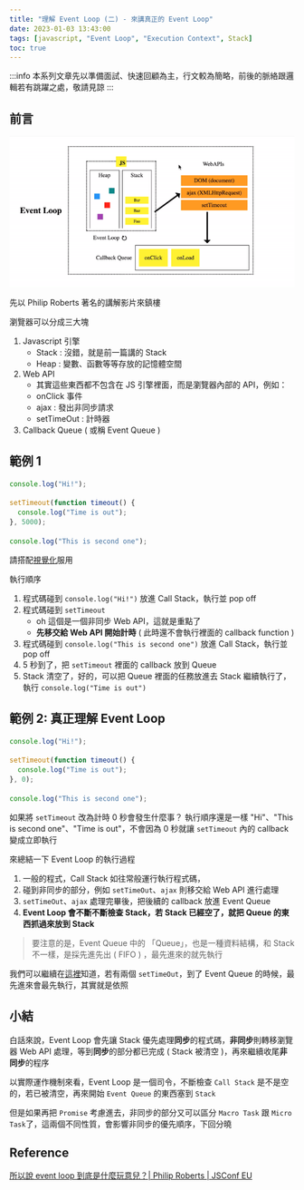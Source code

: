 ```yaml
---
title: "理解 Event Loop (二) - 來講真正的 Event Loop"
date: 2023-01-03 13:43:00
tags: [javascript, "Event Loop", "Execution Context", Stack]
toc: true
---
```


:::info
本系列文章先以準備面試、快速回顧為主，行文較為簡略，前後的脈絡跟邏輯若有跳躍之處，敬請見諒
:::

## 前言

![](imgs/event-loop.gif)

先以 Philip Roberts 著名的講解影片來鎮樓

瀏覽器可以分成三大塊

1. Javascript 引擎
   - Stack : 沒錯，就是前一篇講的 Stack
   - Heap : 變數、函數等等存放的記憶體空間
2. Web API
   - 其實這些東西都不包含在 JS 引擎裡面，而是瀏覽器內部的 API，例如：
   - onClick 事件
   - ajax : 發出非同步請求
   - setTimeOut : 計時器
3. Callback Queue ( 或稱 Event Queue )

## 範例 1

```js
console.log("Hi!");

setTimeout(function timeout() {
  console.log("Time is out");
}, 5000);

console.log("This is second one");
```

請搭配[視覺化](http://latentflip.com/loupe/?code=Y29uc29sZS5sb2coIkhpISIpOwoKc2V0VGltZW91dChmdW5jdGlvbiB0aW1lb3V0KCkgewogICAgY29uc29sZS5sb2coIlRpbWUgaXMgb3V0Iik7Cn0sIDUwMDApOwoKY29uc29sZS5sb2coIlRoaXMgaXMgc2Vjb25kIG9uZSIpOwo%3D!!!PGJ1dHRvbj5DbGljayBtZSE8L2J1dHRvbj4%3D)服用

執行順序

1. 程式碼碰到 `console.log("Hi!")` 放進 Call Stack，執行並 pop off
2. 程式碼碰到 `setTimeout`
   - oh 這個是一個非同步 Web API，這就是重點了
   - **先移交給 Web API 開始計時** ( 此時還不會執行裡面的 callback function )
3. 程式碼碰到 `console.log("This is second one")` 放進 Call Stack，執行並 pop off
4. 5 秒到了，把 `setTimeout` 裡面的 callback 放到 Queue
5. Stack 清空了，好的，可以把 Queue 裡面的任務放進去 Stack 繼續執行了，執行 `console.log("Time is out")`

## 範例 2: 真正理解 Event Loop

```js
console.log("Hi!");

setTimeout(function timeout() {
  console.log("Time is out");
}, 0);

console.log("This is second one");
```

如果將 `setTimeout` 改為計時 0 秒會發生什麼事？ 執行順序還是一樣 "Hi"、"This is second one"、"Time is out"，不會因為 0 秒就讓 `setTimeout` 內的 callback 變成立即執行

來總結一下 Event Loop 的執行過程

1. 一般的程式，Call Stack 如往常般運行執行程式碼，
2. 碰到非同步的部分，例如 `setTimeOut`、`ajax` 則移交給 Web API 進行處理
3. `setTimeOut`、`ajax` 處理完畢後，把後續的 callback 放進 Event Queue
4. **Event Loop 會不斷不斷檢查 Stack，若 Stack 已經空了，就把 Queue 的東西抓過來放到 Stack**

> 要注意的是，Event Queue 中的 「Queue」，也是一種資料結構，和 Stack 不一樣，是採先進先出 ( FIFO ) ，最先進來的就先執行

我們可以繼續在[這裡](http://latentflip.com/loupe/?code=Y29uc29sZS5sb2coIkhpISIpOwoKc2V0VGltZW91dChmdW5jdGlvbiB0aW1lb3V0KCkgewogICAgY29uc29sZS5sb2coIlRpbWUgaXMgb3V0LCBvbmUiKTsKfSwgNTAwMCk7CgpzZXRUaW1lb3V0KGZ1bmN0aW9uIHRpbWVvdXQoKSB7CiAgICBjb25zb2xlLmxvZygiVGltZSBpcyBvdXQsIHR3byIpOwp9LCA1MDAwKTsKCgpjb25zb2xlLmxvZygiVGhpcyBpcyBzZWNvbmQgb25lIik7Cg%3D%3D!!!PGJ1dHRvbj5DbGljayBtZSE8L2J1dHRvbj4%3D)知道，若有兩個 `setTimeOut`，到了 Event Queue 的時候，最先進來會最先執行，其實就是依照

## 小結

白話來說，Event Loop 會先讓 Stack 優先處理**同步**的程式碼，**非同步**則轉移瀏覽器 Web API 處理，等到**同步**的部分都已完成 ( Stack 被清空 )，再來繼續收尾**非同步**的程序

以實際運作機制來看，Event Loop 是一個司令，不斷檢查 `Call Stack` 是不是空的，若已被清空，再來開始 `Event Queue` 的東西塞到 `Stack`

但是如果再把 `Promise` 考慮進去，非同步的部分又可以區分 `Macro Task` 跟 `Micro Task`了，這兩個不同性質，會影響非同步的優先順序，下回分曉

## Reference

[所以說 event loop 到底是什麼玩意兒？| Philip Roberts | JSConf EU
](https://www.youtube.com/watch?v=8aGhZQkoFbQ)
